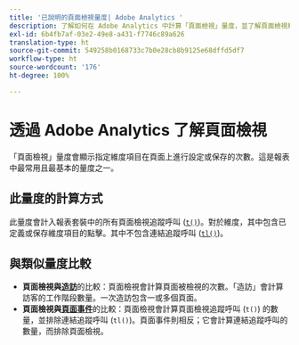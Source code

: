 ```yaml
---
title: '已說明的頁面檢視量度| Adobe Analytics '
description: 了解如何在 Adobe Analytics 中計算「頁面檢視」量度，並了解頁面檢視和造訪之間的區別。
exl-id: 6b4fb7af-03e2-49e8-a431-f7746c89a626
translation-type: ht
source-git-commit: 549258b0168733c7b0e28cb8b9125e68dffd5df7
workflow-type: ht
source-wordcount: '176'
ht-degree: 100%

---
```


# 透過 Adobe Analytics 了解頁面檢視

「頁面檢視」量度會顯示指定維度項目在頁面上進行設定或保存的次數。這是報表中最常用且最基本的量度之一。

## 此量度的計算方式

此量度會計入報表套裝中的所有頁面檢視追蹤呼叫 ([`t()`](/help/implement/vars/functions/t-method.md))。對於維度，其中包含已定義或保存維度項目的點擊。其中不包含連結追蹤呼叫 ([`tl()`](/help/implement/vars/functions/tl-method.md))。

## 與類似量度比較

* **頁面檢視與[造訪](visits.md)**&#x200B;的比較：頁面檢視會計算頁面被檢視的次數。「造訪」會計算訪客的工作階段數量。一次造訪包含一或多個頁面。
* **頁面檢視與[頁面事件](page-events.md)**&#x200B;的比較：頁面檢視會計算頁面檢視追蹤呼叫 (`t()`) 的數量，並排除連結追蹤呼叫 (`tl()`)。頁面事件則相反；它會計算連結追蹤呼叫的數量，而排除頁面檢視。

